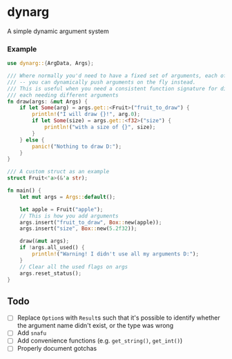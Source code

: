 # dynarg

A simple dynamic argument system

### Example
```rust
use dynarg::{ArgData, Args};

/// Where normally you'd need to have a fixed set of arguments, each of which would be roughly fixed types
/// -- you can dynamically push arguments on the fly instead.
/// This is useful when you need a consistent function signature for different types of functions,
/// each needing different arguments
fn draw(args: &mut Args) {
    if let Some(arg) = args.get::<Fruit>("fruit_to_draw") {
        println!("I will draw {}!", arg.0);
        if let Some(size) = args.get::<f32>("size") {
            println!("with a size of {}", size);
        }
    } else {
        panic!("Nothing to draw D:");
    }
}

/// A custom struct as an example
struct Fruit<'a>(&'a str);

fn main() {
    let mut args = Args::default();

    let apple = Fruit("apple");
    // This is how you add arguments
    args.insert("fruit_to_draw", Box::new(apple));
    args.insert("size", Box::new(5.2f32));

    draw(&mut args);
    if !args.all_used() {
        println!("Warning! I didn't use all my arguments D:");
    }
    // Clear all the used flags on args
    args.reset_status();
}
```

## Todo

- [ ] Replace `Option`s with `Result`s such that it's possible to identify whether the argument name didn't exist, or the type was wrong
- [ ] Add `snafu`
- [ ] Add convenience functions (e.g. `get_string()`, `get_int()`)
- [ ] Properly document gotchas